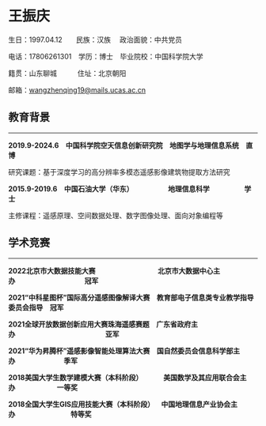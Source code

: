 # 王振庆

生日：1997.04.12&emsp;&emsp;民族：汉族 &emsp;政治面貌：中共党员

电话：17806261301&emsp;学历：博士&emsp;毕业院校：中国科学院大学

籍贯：山东聊城&emsp;&emsp;&emsp;住址：北京朝阳

邮箱：wangzhenqing19@mails.ucas.ac.cn

## 教育背景 ##

---

**2019.9-2024.6&emsp;中国科学院空天信息创新研究院&emsp;地图学与地理信息系统&emsp;直博**

研究课题：基于深度学习的高分辨率多模态遥感影像建筑物提取方法研究

**2015.9-2019.6&emsp;中国石油大学（华东）&emsp;&emsp;&emsp;&emsp;&emsp;地理信息科学&emsp;&emsp;&emsp;&emsp;&emsp;学士**

主修课程：遥感原理、空间数据处理、数字图像处理、面向对象编程等

## 学术竞赛 ##

---

**2022北京市大数据技能大赛&emsp;&emsp;&emsp;&emsp;&emsp;&emsp;&emsp;&emsp;&emsp;北京市大数据中心主办&emsp;&emsp;&emsp;&emsp;&emsp;&emsp;&emsp;&emsp;&emsp;&emsp;冠军**

**2021“中科星图杯”国际高分遥感图像解译大赛&emsp;教育部电子信息类专业教学指导委员会指导&emsp;冠军**

**2021全球开放数据创新应用大赛珠海遥感赛题&emsp;广东省政府主办&emsp;&emsp;&emsp;&emsp;&emsp;&emsp;&emsp;&emsp;&emsp;&emsp;&emsp;&emsp;&emsp;亚军**

**2021“华为昇腾杯”遥感影像智能处理算法大赛&emsp;国自然委员会信息科学部主办&emsp;&emsp;&emsp;&emsp;&emsp;&emsp;&emsp;季军**

**2018美国大学生数学建模大赛（本科阶段）&emsp;&emsp;&emsp;美国数学及其应用联合会主办&emsp;&emsp;&emsp;&emsp;&emsp;&emsp;一等奖**

**2018全国大学生GIS应用技能大赛（本科阶段）&emsp;中国地理信息产业协会主办&emsp;&emsp;&emsp;&emsp;&emsp;&emsp;&emsp;&emsp;特等奖**
